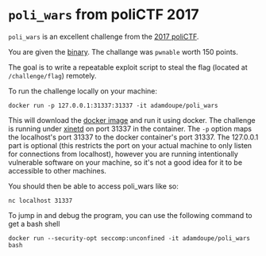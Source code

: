 # `poli_wars` from poliCTF 2017

`poli_wars` is an excellent challenge from the
[2017 poliCTF][polictf-2017].

You are given the [binary][binary]. The challange was `pwnable` worth 150 points. 

The goal is to write a repeatable exploit script to steal the flag
(located at `/challenge/flag`) remotely.

To run the challenge locally on your machine:

	docker run -p 127.0.0.1:31337:31337 -it adamdoupe/poli_wars

This will download the [docker image][docker-container] and run it
using docker. The challenge is running under [xinetd][xinetd-man] on
port 31337 in the container. The `-p` option maps the localhost's port
31337 to the docker container's port 31337. The 127.0.0.1 part is
optional (this restricts the port on your actual machine to only
listen for connections from localhost), however you are running
intentionally vulnerable software on your machine, so it's not a good
idea for it to be accessible to other machines.

You should then be able to access poli_wars like so:

	nc localhost 31337

To jump in and debug the program, you can use the following command
to get a bash shell

	docker run --security-opt seccomp:unconfined -it adamdoupe/poli_wars bash

[google-quals-2017]: https://ctftime.org/event/455
[quals-2016]: https://ctftime.org/event/320
[pctf-2017]: https://ctftime.org/event/439
[polictf-2017]: https://ctftime.org/event/425
[binary]: poli_wars
[docker-container]: https://hub.docker.com/r/adamdoupe/poli_wars/
[xinetd-man]: https://linux.die.net/man/8/xinetd
[adamd-homepage]: http://adamdoupe.com
[rop]: https://en.wikipedia.org/wiki/Return-oriented_programming
[babys-first-rop-32]: ../babys-first-rop-32/README.md
[baby-pivot]: ../baby-pivot/README.md
[format-your-pivot]: ../format-your-pivot/README.md
[one-byte-to-freedom]: ../one-byte-to-freedom/README.md
[libc]: libc.so.6
